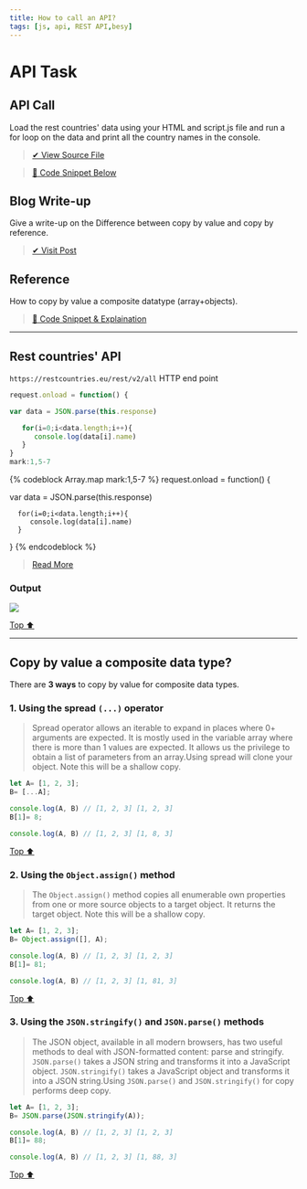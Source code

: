 ```yaml
---
title: How to call an API?
tags: [js, api, REST API,besy]
---
```

# API Task

## API Call  

  Load the rest countries' data using your HTML and script.js file and run a for loop on the data and print all the country names in the console.

   > [✔ View Source File](Rest%20Country)

   > [🔽 Code Snippet Below](#rest-countries-api)

## Blog Write-up

  Give a write-up on the Difference between copy by value and copy by reference.

   > [✔ Visit Post](https://joshcyril2guvi.blogspot.com/2021/03/copy-by-value-vs-copy-by-reference.html)

## Reference

  How to copy by value a composite datatype (array+objects).

   > [🔽 Code Snippet & Explaination](#copy-by-value-a-composite-data-type)

---

## Rest countries' API

   `https://restcountries.eu/rest/v2/all` HTTP end point

   ```js Array.map
   request.onload = function() {

   var data = JSON.parse(this.response)

      for(i=0;i<data.length;i++){
         console.log(data[i].name)
      }
   }
   mark:1,5-7
   ```

   {% codeblock Array.map mark:1,5-7 %}
   request.onload = function() {

   var data = JSON.parse(this.response)

      for(i=0;i<data.length;i++){
         console.log(data[i].name)
      }
   }
   {% endcodeblock %}

   > [Read More](Rest%20Country/scripts.js)

### Output

   <img src="https://i.imgur.com/v2l4Qbl.png">

   [Top ⬆](#api-call)

   ---

## Copy by value a composite data type?

   There are **3 ways** to copy by value for composite data types.

### 1. Using the spread `(...)` operator

   >Spread operator allows an iterable to expand in places where 0+ arguments are expected. It is mostly used in the variable array where there is more than 1 values are expected. It allows us the privilege to obtain a list of parameters from an array.Using spread will clone your object. Note this will be a shallow copy.

   ```js
   let A= [1, 2, 3];
   B= [...A];
   
   console.log(A, B) // [1, 2, 3] [1, 2, 3]
   B[1]= 8;
   
   console.log(A, B) // [1, 2, 3] [1, 8, 3]
   ```

   [Top ⬆](#reference)

### 2. Using the `Object.assign()` method

   >The `Object.assign()` method copies all enumerable own properties from one or more source objects to a target object. It returns the target object. Note this will be a shallow copy.

   ```js
   let A= [1, 2, 3];
   B= Object.assign([], A);
   
   console.log(A, B) // [1, 2, 3] [1, 2, 3]
   B[1]= 81;
   
   console.log(A, B) // [1, 2, 3] [1, 81, 3]
   ```

   [Top ⬆](#reference)

### 3. Using the `JSON.stringify()` and `JSON.parse()` methods

   >The JSON object, available in all modern browsers, has two useful methods to deal with JSON-formatted content: parse and stringify. `JSON.parse()` takes a JSON string and transforms it into a JavaScript object. `JSON.stringify()` takes a JavaScript object and transforms it into a JSON string.Using `JSON.parse()` and `JSON.stringify()` for copy performs deep copy.

   ```js
   let A= [1, 2, 3];
   B= JSON.parse(JSON.stringify(A));
   
   console.log(A, B) // [1, 2, 3] [1, 2, 3]
   B[1]= 88;
   
   console.log(A, B) // [1, 2, 3] [1, 88, 3]
   ```

   [Top ⬆](#reference)
